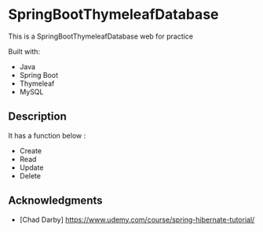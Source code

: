 # SpringBootThymeleafDatabase
 
This is a SpringBootThymeleafDatabase web for practice 

Built with:    
    
- Java     
- Spring Boot  
- Thymeleaf   
- MySQL      
 
## Description
   
It has a function below :   
    
- Create  
- Read 
- Update    
- Delete 
  
## Acknowledgments 
 
* [Chad Darby] https://www.udemy.com/course/spring-hibernate-tutorial/ 
 
 
